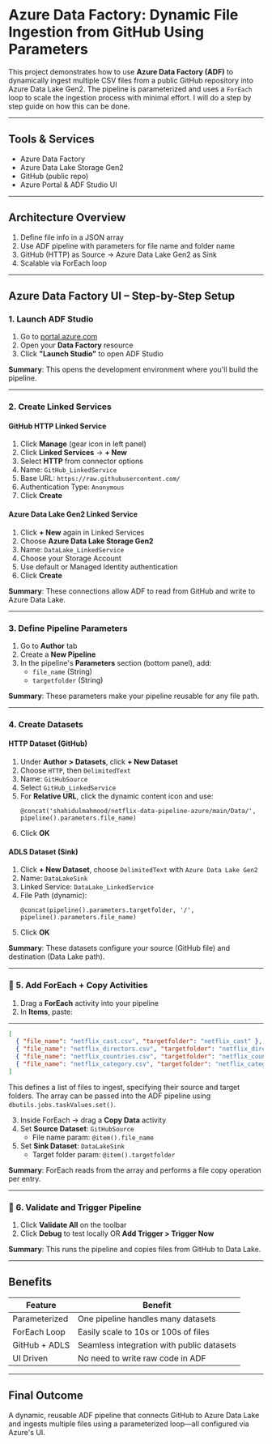 
# Azure Data Factory: Dynamic File Ingestion from GitHub Using Parameters

This project demonstrates how to use **Azure Data Factory (ADF)** to dynamically ingest multiple CSV files from a public GitHub repository into Azure Data Lake Gen2. The pipeline is parameterized and uses a `ForEach` loop to scale the ingestion process with minimal effort. I will do a step by step guide on how this can be done.

---

## Tools & Services

- Azure Data Factory
- Azure Data Lake Storage Gen2
- GitHub (public repo)
- Azure Portal & ADF Studio UI

---

## Architecture Overview

1. Define file info in a JSON array
2. Use ADF pipeline with parameters for file name and folder name
3. GitHub (HTTP) as Source → Azure Data Lake Gen2 as Sink
4. Scalable via ForEach loop

---

## Azure Data Factory UI – Step-by-Step Setup

### 1. Launch ADF Studio

1. Go to [portal.azure.com](https://portal.azure.com)
2. Open your **Data Factory** resource
3. Click **"Launch Studio"** to open ADF Studio

**Summary**: This opens the development environment where you'll build the pipeline.

---

### 2. Create Linked Services

#### GitHub HTTP Linked Service
1. Click **Manage** (gear icon in left panel)
2. Click **Linked Services** → **+ New**
3. Select **HTTP** from connector options
4. Name: `GitHub_LinkedService`
5. Base URL: `https://raw.githubusercontent.com/`
6. Authentication Type: `Anonymous`
7. Click **Create**

#### Azure Data Lake Gen2 Linked Service
1. Click **+ New** again in Linked Services
2. Choose **Azure Data Lake Storage Gen2**
3. Name: `DataLake_LinkedService`
4. Choose your Storage Account
5. Use default or Managed Identity authentication
6. Click **Create**

**Summary**: These connections allow ADF to read from GitHub and write to Azure Data Lake.

---

### 3. Define Pipeline Parameters

1. Go to **Author** tab
2. Create a **New Pipeline**
3. In the pipeline's **Parameters** section (bottom panel), add:
   - `file_name` (String)
   - `targetfolder` (String)

**Summary**: These parameters make your pipeline reusable for any file path.

---

### 4. Create Datasets

#### HTTP Dataset (GitHub)
1. Under **Author > Datasets**, click **+ New Dataset**
2. Choose `HTTP`, then `DelimitedText`
3. Name: `GitHubSource`
4. Select `GitHub_LinkedService`
5. For **Relative URL**, click the dynamic content icon and use:
   ```
   @concat('shahidulmahmood/netflix-data-pipeline-azure/main/Data/', pipeline().parameters.file_name)
   ```
6. Click **OK**

#### ADLS Dataset (Sink)
1. Click **+ New Dataset**, choose `DelimitedText` with `Azure Data Lake Gen2`
2. Name: `DataLakeSink`
3. Linked Service: `DataLake_LinkedService`
4. File Path (dynamic):
   ```
   @concat(pipeline().parameters.targetfolder, '/', pipeline().parameters.file_name)
   ```
5. Click **OK**

**Summary**: These datasets configure your source (GitHub file) and destination (Data Lake path).

---

### 🔹 5. Add ForEach + Copy Activities

1. Drag a **ForEach** activity into your pipeline
2. In **Items**, paste:
---

```json
[
  { "file_name": "netflix_cast.csv", "targetfolder": "netflix_cast" },
  { "file_name": "netflix_directors.csv", "targetfolder": "netflix_directors" },
  { "file_name": "netflix_countries.csv", "targetfolder": "netflix_countries" },
  { "file_name": "netflix_category.csv", "targetfolder": "netflix_category" }
]
```

This defines a list of files to ingest, specifying their source and target folders. The array can be passed into the ADF pipeline using `dbutils.jobs.taskValues.set()`.


3. Inside ForEach → drag a **Copy Data** activity
4. Set **Source Dataset**: `GitHubSource`
   - File name param: `@item().file_name`
5. Set **Sink Dataset**: `DataLakeSink`
   - Target folder param: `@item().targetfolder`

**Summary**: ForEach reads from the array and performs a file copy operation per entry.

---

### 🔹 6. Validate and Trigger Pipeline

1. Click **Validate All** on the toolbar
2. Click **Debug** to test locally OR **Add Trigger > Trigger Now**

**Summary**: This runs the pipeline and copies files from GitHub to Data Lake.

---

## Benefits

| Feature        | Benefit                                           |
|----------------|---------------------------------------------------|
| Parameterized  | One pipeline handles many datasets                |
| ForEach Loop   | Easily scale to 10s or 100s of files              |
| GitHub + ADLS  | Seamless integration with public datasets         |
| UI Driven      | No need to write raw code in ADF                  |

---

## Final Outcome

A dynamic, reusable ADF pipeline that connects GitHub to Azure Data Lake and ingests multiple files using a parameterized loop—all configured via Azure's UI.
